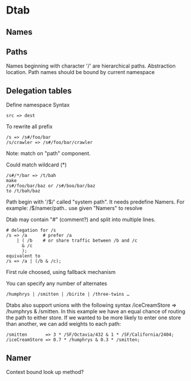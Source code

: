 # Dtab
## Names

## Paths
Names beginning with character '/' are hierarchical paths. Abstraction location.
Path names should be bound by current namespace

## Delegation tables
Define namespace
Syntax

```
src => dest
```

To rewrite all prefix

```
/s => /s#/foo/bar
/s/crawler => /s#/foo/bar/crawler
```

Note: match on "path" component.

Could match wildcard (*) 

```
/s#/*/bar => /t/bah
make
/s#/foo/bar/baz or /s#/boo/bar/baz
to /t/bah/baz
```

Path begin with '/$/' called "system path". It needs predefine Namers.
For example: /$/namer/path.. use given "Namers" to resolve

Dtab may contain "#" (comment?) and split into multiple lines.

```
# delegation for /s
/s => /a      # prefer /a
    | ( /b    # or share traffic between /b and /c
      & /c
      );
equivalent to
/s => /a | (/b & /c);
```

First rule choosed, using fallback mechanism

You can specify any number of alternates 
```
/humphrys | /smitten | /birite | /three-twins …
```

Dtabs also support unions with the following syntax /iceCreamStore => /humphrys & /smitten. 
In this example we have an equal chance of routing the path to either store. 
If we wanted to be more likely to enter one store than another, we can add weights to each path:

```
/smitten       => 3 * /SF/Octavia/432 & 1 * /SF/California/2404;
/iceCreamStore => 0.7 * /humphrys & 0.3 * /smitten;
```

## Namer
Context bound look up method?